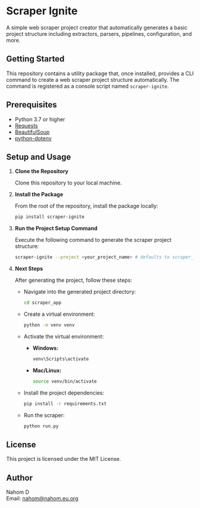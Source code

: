 # Scraper Ignite

A simple web scraper project creator that automatically generates a basic project structure including extractors, parsers, pipelines, configuration, and more.

## Getting Started

This repository contains a utility package that, once installed, provides a CLI command to create a web scraper project structure automatically. The command is registered as a console script named `scraper-ignite`.

## Prerequisites

- Python 3.7 or higher
- [Requests](https://pypi.org/project/requests/)
- [BeautifulSoup](https://pypi.org/project/beautifulsoup4/)
- [python-dotenv](https://pypi.org/project/python-dotenv/)

## Setup and Usage

1. **Clone the Repository**

   Clone this repository to your local machine.

2. **Install the Package**

   From the root of the repository, install the package locally:

   ```sh
   pip install scraper-ignite
   ```

3. **Run the Project Setup Command**

   Execute the following command to generate the scraper project structure:

   ```sh
   scraper-ignite --project <your_project_name> # defaults to scraper_app
   ```

4. **Next Steps**

   After generating the project, follow these steps:

   - Navigate into the generated project directory:

     ```sh
     cd scraper_app
     ```

   - Create a virtual environment:

     ```sh
     python -m venv venv
     ```

   - Activate the virtual environment:

     - **Windows:**
       ```sh
       venv\Scripts\activate
       ```
     - **Mac/Linux:**
       ```sh
       source venv/bin/activate
       ```

   - Install the project dependencies:

     ```sh
     pip install -r requirements.txt
     ```

   - Run the scraper:

     ```sh
     python run.py
     ```

## License

This project is licensed under the MIT License.

## Author

Nahom D  
Email: nahom@nahom.eu.org
